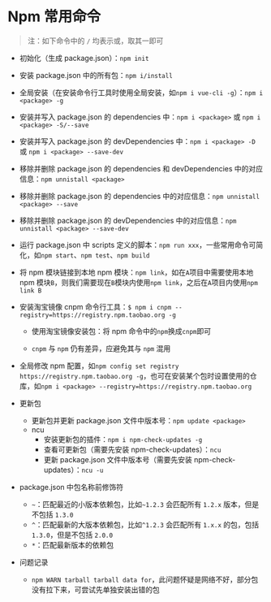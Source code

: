 # Npm 常用命令

> 注：如下命令中的 `/` 均表示或，取其一即可

- 初始化（生成 package.json）：`npm init`

- 安装 package.json 中的所有包：`npm i/install`

- 全局安装（在安装命令行工具时使用全局安装，如`npm i vue-cli -g`）：`npm i <package> -g`

- 安装并写入 package.json 的 dependencies 中：`npm i <package>` 或 `npm i <package> -S/--save`

- 安装并写入 package.json 的 devDependencies 中：`npm i <package> -D` 或 `npm i <package> --save-dev`

- 移除并删除 package.json 的 dependencies 和 devDependencies 中的对应信息：`npm unnistall <package>`

- 移除并删除 package.json 的 dependencies 中的对应信息：`npm unnistall <package> --save`

- 移除并删除 package.json 的 devDependencies 中的对应信息：`npm unnistall <package> --save-dev`

- 运行 package.json 中 scripts 定义的脚本：`npm run xxx`，一些常用命令可简化，如`npm start`、`npm test`、`npm build`

- 将 npm 模块链接到本地 npm 模块：`npm link`，如在`A`项目中需要使用本地 npm 模块`B`，则我们需要现在`B`模块内使用`npm link`，之后在`A`项目内使用`npm link B`

- 安装淘宝镜像 cnpm 命令行工具：`$ npm i cnpm --registry=https://registry.npm.taobao.org -g`

  - 使用淘宝镜像安装包：将 npm 命令中的`npm`换成`cnpm`即可

  - `cnpm` 与 `npm` 仍有差异，应避免其与 `npm` 混用

- 全局修改 npm 配置，如`npm config set registry https://registry.npm.taobao.org -g`，也可在安装某个包时设置使用的仓库，如`npm i <package> --registry=https://registry.npm.taobao.org`

- 更新包

  - 更新包并更新 package.json 文件中版本号：`npm update <package>`
  - ncu
    - 安装更新包的插件：`npm i npm-check-updates -g`
    - 查看可更新包（需要先安装 npm-check-updates）：`ncu`
    - 更新 package.json 文件中版本号（需要先安装 npm-check-updates）：`ncu -u`

- package.json 中包名称前修饰符

  - `~`：匹配最近的小版本依赖包，比如`~1.2.3` 会匹配所有 `1.2.x` 版本，但是不包括 `1.3.0`
  - `^`：匹配最新的大版本依赖包，比如`^1.2.3` 会匹配所有 `1.x.x` 的包，包括 `1.3.0`，但是不包括 `2.0.0`
  - `*`：匹配最新版本的依赖包

- 问题记录

  - `npm WARN tarball tarball data for`，此问题怀疑是网络不好，部分包没有拉下来，可尝试先单独安装出错的包
